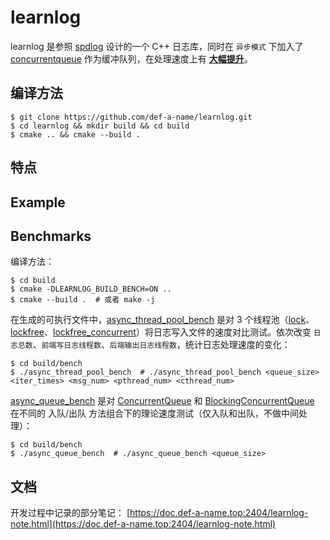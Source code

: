 # learnlog


learnlog 是参照 [spdlog](https://github.com/gabime/spdlog) 设计的一个 C++ 日志库，同时在 `异步模式` 下加入了 [concurrentqueue](https://github.com/cameron314/concurrentqueue) 作为缓冲队列，在处理速度上有 **[大幅提升](#benchmarks)**。


## 编译方法

```console
$ git clone https://github.com/def-a-name/learnlog.git
$ cd learnlog && mkdir build && cd build
$ cmake .. && cmake --build .
```

## 特点

## Example

## Benchmarks

编译方法：

```console
$ cd build
$ cmake -DLEARNLOG_BUILD_BENCH=ON ..
$ cmake --build .  # 或者 make -j
```

在生成的可执行文件中，[async_thread_pool_bench](bench/async_thread_pool_bench.cpp) 是对 3 个线程池（[lock](base/lock_thread_pool.h)、[lockfree](base/lockfree_thread_pool.h)、[lockfree_concurrent](base/lockfree_concurrent_thread_pool.h)）将日志写入文件的速度对比测试。依次改变 `日志总数`、`前端写日志线程数`、`后端输出日志线程数`，统计日志处理速度的变化：

```console
$ cd build/bench
$ ./async_thread_pool_bench  # ./async_thread_pool_bench <queue_size> <iter_times> <msg_num> <pthread_num> <cthread_num>
```

[async_queue_bench](bench/async_queue_bench.cpp) 是对 [ConcurrentQueue](base/concurrentqueue/concurrentqueue.h) 和 [BlockingConcurrentQueue](base/concurrentqueue/blockingconcurrentqueue.h) 在不同的 入队/出队 方法组合下的理论速度测试（仅入队和出队，不做中间处理）：

```console
$ cd build/bench
$ ./async_queue_bench  # ./async_queue_bench <queue_size>
```

## 文档

开发过程中记录的部分笔记： [https://doc.def-a-name.top:2404/learnlog-note.html](https://doc.def-a-name.top:2404/learnlog-note.html)
